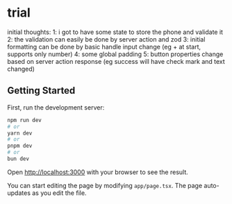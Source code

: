 
# trial
 initial thoughts:
  1: i got to have some state to store the phone and validate it
  2: the validation can easily be done by server action and zod
  3: initial formatting can be done by basic handle input change (eg + at start, supports only number)
  4: some global padding
  5: button properties change based on server action response (eg success will have check mark and text changed)
## Getting Started

First, run the development server:

```bash
npm run dev
# or
yarn dev
# or
pnpm dev
# or
bun dev
```

Open [http://localhost:3000](http://localhost:3000) with your browser to see the result.

You can start editing the page by modifying `app/page.tsx`. The page auto-updates as you edit the file.

